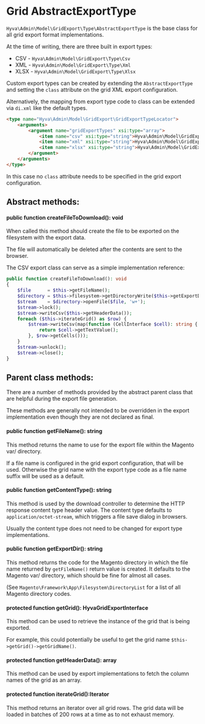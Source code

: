 # Grid AbstractExportType

`Hyva\Admin\Model\GridExport\Type\AbstractExportType` is the base class for all grid export format implementations.

At the time of writing, there are three built in export types:

* CSV - `Hyva\Admin\Model\GridExport\Type\Csv`
* XML - `Hyva\Admin\Model\GridExport\Type\Xml`
* XLSX - `Hyva\Admin\Model\GridExport\Type\Xlsx`

Custom export types can be created by extending the `AbstractExportType` and setting the `class` attribute on the grid XML export configuration.

Alternatively, the mapping from export type code to class can be extended via `di.xml` like the default types.

```html
<type name="Hyva\Admin\Model\GridExport\GridExportTypeLocator">
    <arguments>
        <argument name="gridExportTypes" xsi:type="array">
            <item name="csv" xsi:type="string">Hyva\Admin\Model\GridExport\Type\Csv</item>
            <item name="xml" xsi:type="string">Hyva\Admin\Model\GridExport\Type\Xml</item>
            <item name="xlsx" xsi:type="string">Hyva\Admin\Model\GridExport\Type\Xlsx</item>
        </argument>
    </arguments>
</type>
```

In this case no `class` attribute needs to be specified in the grid export configuration.

## Abstract methods:

#### public function createFileToDownload(): void

When called this method should create the file to be exported on the filesystem with the export data.

The file will automatically be deleted after the contents are sent to the browser.

The CSV export class can serve as a simple implementation reference:

```php
public function createFileToDownload(): void
{
    $file      = $this->getFileName();
    $directory = $this->filesystem->getDirectoryWrite($this->getExportDir());
    $stream    = $directory->openFile($file, 'w+');
    $stream->lock();
    $stream->writeCsv($this->getHeaderData());
    foreach ($this->iterateGrid() as $row) {
        $stream->writeCsv(map(function (CellInterface $cell): string {
            return $cell->getTextValue();
        }, $row->getCells()));
    }
    $stream->unlock();
    $stream->close();
}
```

## Parent class methods:

There are a number of methods provided by the abstract parent class that are helpful during the export file generation.

These methods are generally not intended to be overridden in the export implementation even though they are not declared as final.

#### public function getFileName(): string

This method returns the name to use for the export file within the Magento var/ directory.

If a file name is configured in the grid export configuration, that will be used. Otherwise the grid name with the export type code as a file name suffix will be used as a default.

#### public function getContentType(): string

This method is used by the download controller to determine the HTTP response content type header value. The content type defaults to  `application/octet-stream`, which triggers a file save dialog in browsers.

Usually the content type does not need to be changed for export type implementations.

#### public function getExportDir(): string

This method returns the code for the Magento directory in which the file name returned by `getFileName()` return value is created. It defaults to the Magento var/ directory, which should be fine for almost all cases.

(See `Magento\Framework\App\Filesystem\DirectoryList` for a list of all Magento directory codes.

#### protected function getGrid(): HyvaGridExportInterface

This method can be used to retrieve the instance of the grid that is being exported.

For example, this could potentially be useful to get the grid name `$this->getGrid()->getGridName()`.

#### protected function getHeaderData(): array

This method can  be used by export implementations to fetch the column names of the grid as an array.

#### protected function iterateGrid():Iterator

This method returns an iterator over all grid rows. The grid data will be loaded in batches of 200 rows at a time as to not exhaust memory.

